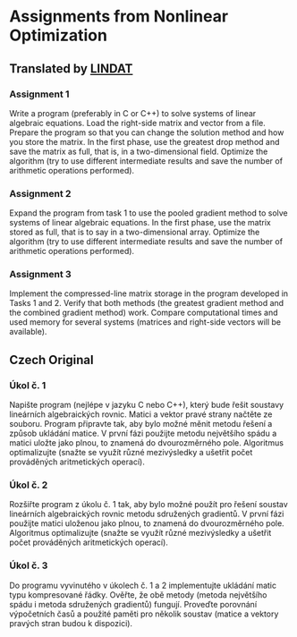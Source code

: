 # Assignments from Nonlinear Optimization

## Translated by [LINDAT](https://lindat.mff.cuni.cz/services/translation/)

### Assignment 1

Write a program (preferably in C or C++) to solve systems of linear algebraic
equations. Load the right-side matrix and vector from a file. Prepare the
program so that you can change the solution method and how you store the
matrix. In the first phase, use the greatest drop method and save the matrix
as full, that is, in a two-dimensional field. Optimize the algorithm (try to
use different intermediate results and save the number of arithmetic
operations performed).

### Assignment 2

Expand the program from task 1 to use the pooled gradient method to solve
systems of linear algebraic equations. In the first phase, use the matrix
stored as full, that is to say in a two-dimensional array. Optimize the
algorithm (try to use different intermediate results and save the number of
arithmetic operations performed).

### Assignment 3

Implement the compressed-line matrix storage in the program developed in
Tasks 1 and 2. Verify that both methods (the greatest gradient method and the
combined gradient method) work. Compare computational times and used memory
for several systems (matrices and right-side vectors will be available).

## Czech Original

### Úkol č. 1

Napište program (nejlépe v jazyku C nebo C++), který bude řešit soustavy
lineárních algebraických rovnic. Matici a vektor pravé strany načtěte ze
souboru. Program připravte tak, aby bylo možné měnit metodu řešení a způsob
ukládání matice. V první fázi použijte metodu největšího spádu a matici uložte
jako plnou, to znamená do dvourozměrného pole. Algoritmus optimalizujte (snažte
se využít různé mezivýsledky a ušetřit počet prováděných aritmetických
operací).

### Úkol č. 2

Rozšiřte program z úkolu č. 1 tak, aby bylo možné použít pro řešení soustav
lineárních algebraických rovnic metodu sdružených gradientů. V první fázi
použijte matici uloženou jako plnou, to znamená do dvourozměrného pole.
Algoritmus optimalizujte (snažte se využít různé mezivýsledky a ušetřit počet
prováděných aritmetických operací).

### Úkol č. 3

Do programu vyvinutého v úkolech č. 1 a 2 implementujte ukládání matic typu
kompresované řádky. Ověřte, že obě metody (metoda největšího spádu i metoda
sdružených gradientů) fungují. Proveďte porovnání výpočetních časů a použité
paměti pro několik soustav (matice a vektory pravých stran budou k dispozici).

